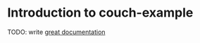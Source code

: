 # Introduction to couch-example

TODO: write [great documentation](http://jacobian.org/writing/what-to-write/)
